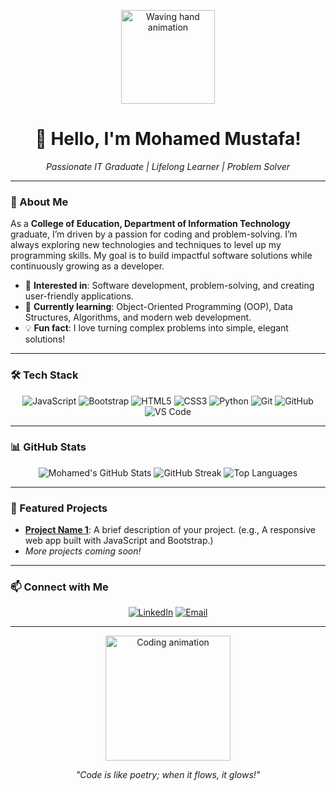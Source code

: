 <p align="center">
  <img src="https://media.giphy.com/media/hvRJCLFzcasrR4ia7z/giphy.gif" width="150px" alt="Waving hand animation"/>
</p>

<h1 align="center">👋 Hello, I'm Mohamed Mustafa!</h1>
<p align="center">
  <em>Passionate IT Graduate | Lifelong Learner | Problem Solver</em>
</p>

---

### 🚀 About Me
As a **College of Education, Department of Information Technology** graduate, I’m driven by a passion for coding and problem-solving. I’m always exploring new technologies and techniques to level up my programming skills. My goal is to build impactful software solutions while continuously growing as a developer.

- 👀 **Interested in**: Software development, problem-solving, and creating user-friendly applications.
- 🌱 **Currently learning**: Object-Oriented Programming (OOP), Data Structures, Algorithms, and modern web development.
- 💡 **Fun fact**: I love turning complex problems into simple, elegant solutions!

---

### 🛠 Tech Stack
<p align="center">
  <img src="https://img.shields.io/badge/JavaScript-F7DF1E?style=for-the-badge&logo=javascript&logoColor=black" alt="JavaScript"/>
  <img src="https://img.shields.io/badge/Bootstrap-563D7C?style=for-the-badge&logo=bootstrap&logoColor=white" alt="Bootstrap"/>
  <img src="https://img.shields.io/badge/HTML5-E34F26?style=for-the-badge&logo=html5&logoColor=white" alt="HTML5"/>
  <img src="https://img.shields.io/badge/CSS3-1572B6?style=for-the-badge&logo=css3&logoColor=white" alt="CSS3"/>
  <img src="https://img.shields.io/badge/Python-3776AB?style=for-the-badge&logo=python&logoColor=white" alt="Python"/>
  <img src="https://img.shields.io/badge/Git-F05032?style=for-the-badge&logo=git&logoColor=white" alt="Git"/>
  <img src="https://img.shields.io/badge/GitHub-181717?style=for-the-badge&logo=github&logoColor=white" alt="GitHub"/>
  <img src="https://img.shields.io/badge/Visual_Studio_Code-007ACC?style=for-the-badge&logo=visualstudiocode&logoColor=white" alt="VS Code"/>
</p>

---

### 📊 GitHub Stats
<p align="center">
  <img src="https://github-readme-stats.vercel.app/api?username=mohamed8112001&show_icons=true&theme=dracula&hide_border=true" alt="Mohamed's GitHub Stats"/>
  <img src="https://github-readme-streak-stats.herokuapp.com/?user=mohamed8112001&theme=dracula&hide_border=true" alt="GitHub Streak"/>
  <img src="https://github-readme-stats.vercel.app/api/top-langs/?username=mohamed8112001&layout=compact&theme=dracula&hide_border=true" alt="Top Languages"/>
</p>

---

### 🌟 Featured Projects
- **[Project Name 1](https://github.com/mohamed8112001/portfolio)**: A brief description of your project. (e.g., A responsive web app built with JavaScript and Bootstrap.)  
- *More projects coming soon!*

---

### 📫 Connect with Me
<p align="center">
  <a href="  https://www.linkedin.com/in/mohamed-mustafa-dev/"><img src="https://img.shields.io/badge/LinkedIn-0077B5?style=for-the-badge&logo=linkedin&logoColor=white" alt="LinkedIn"/></a>
  <a href="mailto:m.mustafa.iti@example.com"><img src="https://img.shields.io/badge/Email-D14836?style=for-the-badge&logo=gmail&logoColor=white" alt="Email"/></a>
<!--   <a href="https://twitter.com/your-twitter-handle"><img src="https://img.shields.io/badge/Twitter-1DA1F2?style=for-the-badge&logo=twitter&logoColor=white" alt="Twitter"/></a>
   -->
</p>

---

<p align="center">
  <img src="https://media.giphy.com/media/L1R1tvI9svkIWwpVYr/giphy.gif" width="200px" alt="Coding animation"/>
</p>
<p align="center">
  <em>"Code is like poetry; when it flows, it glows!"</em>
</p>
